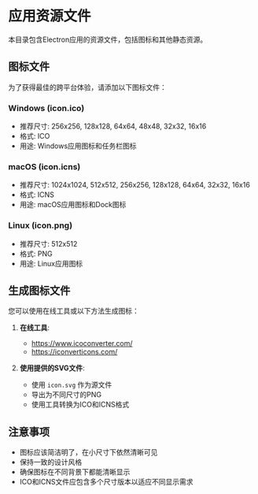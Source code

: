 # 应用资源文件

本目录包含Electron应用的资源文件，包括图标和其他静态资源。

## 图标文件

为了获得最佳的跨平台体验，请添加以下图标文件：

### Windows (icon.ico)
- 推荐尺寸: 256x256, 128x128, 64x64, 48x48, 32x32, 16x16
- 格式: ICO
- 用途: Windows应用图标和任务栏图标

### macOS (icon.icns)
- 推荐尺寸: 1024x1024, 512x512, 256x256, 128x128, 64x64, 32x32, 16x16
- 格式: ICNS
- 用途: macOS应用图标和Dock图标

### Linux (icon.png)
- 推荐尺寸: 512x512
- 格式: PNG
- 用途: Linux应用图标

## 生成图标文件

您可以使用在线工具或以下方法生成图标：

1. **在线工具**: 
   - https://www.icoconverter.com/
   - https://iconverticons.com/

2. **使用提供的SVG文件**:
   - 使用 `icon.svg` 作为源文件
   - 导出为不同尺寸的PNG
   - 使用工具转换为ICO和ICNS格式

## 注意事项

- 图标应该简洁明了，在小尺寸下依然清晰可见
- 保持一致的设计风格
- 确保图标在不同背景下都能清晰显示
- ICO和ICNS文件应包含多个尺寸版本以适应不同显示需求
